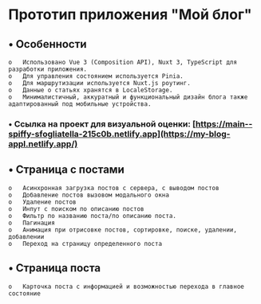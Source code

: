 # Прототип приложения "Мой блог" 
## • Особенности
```
o	Использовано Vue 3 (Composition API), Nuxt 3, TypeScript для разработки приложения.
o	Для управления состоянием используется Pinia.
o	Для маршрутизации используется Nuxt.js роутинг.
o	Данные о статьях хранятся в LocaleStorage.
o	Минималистичный, аккуратный и функциональный дизайн блога также адаптированный под мобильные устройства.
```
### • Ссылка на проект для визуальной оценки: [https://main--spiffy-sfogliatella-215c0b.netlify.app](https://my-blog-appl.netlify.app/)

## •	Страница c постами
```
o	Асинхронная загрузка постов с сервера, с выводом постов
o	Добавление постов вызовом модального окна
o	Удаление постов
o	Инпут с поиском по описанию постов
o	Фильтр по названию поста/по описанию поста.
o	Пагинация
o	Анимация при отрисовке постов, сортировке, поиске, удалении, добавлении
o	Переход на страницу определенного поста

```

## •	Страница поста
```
o	Карточка поста с информацией и возможностью перехода в главное состояние
```
